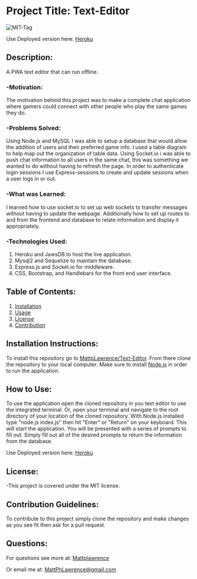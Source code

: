 # Project Title: Text-Editor

![MIT-Tag](https://shields.io/badge/license-MIT-green)

Use Deployed version here: [Heroku](https://gamer-gabble.herokuapp.com/)

## Description:

A PWA text editor that can run offline.

### -Motivation:

The motivation behind this project was to make a complete chat application where gamers could connect with other people who play the same games they do.

### -Problems Solved:

Using Node.js and MySQL I was able to setup a database that would allow the addition of users and their preferred game info. I used a table diagram to help map out the organization of table data. Using Socket.io i was able to push chat information to all users in the same chat, this was something we wanted to do without having to refresh the page. In order to authenticate login sessions I use Express-sessions to create and update sessions when a user logs in or out.

### -What was Learned:

I learned how to use socket.io to set up web sockets to transfer messages without having to update the webpage. Additionally how to set up routes to and from the frontend and database to relate information and display it appropriately.

### -Technologies Used:

1. Heroku and JawsDB to host the live application.
2. Mysql2 and Sequelize to maintain the database.
3. Express.js and Socket.io for middleware.
4. CSS, Bootstrap, and Handlebars for the front end user interface.

## Table of Contents:

1. [Installation](#install)
2. [Usage](#usage)
3. [License](#license)
4. [Contribution](#contribution)

## Installation Instructions: <a name="install"></a>

To install this repository go to [MattpLawrence/Text-Editor](https://github.com/MattpLawrence/Text-Editor). From there clone the repository to your local computer. Make sure to install [Node.js](https://nodejs.org/en/download/) in order to run the application.

## How to Use: <a name="usage"></a>

To use the application open the cloned repository in you text editor to use the integrated terminal. Or, open your terminal and navigate to the root directory of your location of the cloned repository. With Node.js installed type "node.js index.js" then hit "Enter" or "Return" on your keyboard. This will start the application. You will be presented with a series of prompts to fill out. Simply fill out all of the desired prompts to return the information from the database.

Use Deployed version here: [Heroku](https://gamer-gabble.herokuapp.com/)

## License: <a name="license"></a>

-This project is covered under the MIT license.

## Contribution Guidelines: <a name="contribution"></a>

To contribute to this project simply clone the repository and make changes as you see fit then ask for a pull request.

## Questions: <a name="username"></a>

For questions see more at:
[Mattplawrence](https://github.com/MattpLawrence)

Or email me at: MattPhLawrence@gmail.com
